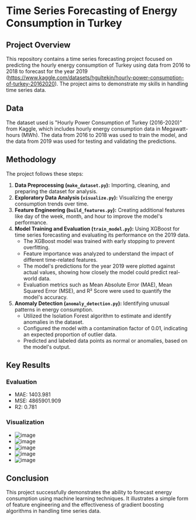 # Time Series Forecasting of Energy Consumption in Turkey

## Project Overview

This repository contains a time series forecasting project focused on predicting the hourly energy consumption of Turkey using data from 2016 to 2018 to forecast for the year 2019 (https://www.kaggle.com/datasets/hgultekin/hourly-power-consumption-of-turkey-20162020). The project aims to demonstrate my skills in handling time series data.

## Data

The dataset used is "Hourly Power Consumption of Turkey (2016-2020)" from Kaggle, which includes hourly energy consumption data in Megawatt-hours (MWh). The data from 2016 to 2018 was used to train the model, and the data from 2019 was used for testing and validating the predictions.

## Methodology

The project follows these steps:

1. **Data Preprocessing (`make_dataset.py`):** Importing, cleaning, and preparing the dataset for analysis.
2. **Exploratory Data Analysis (`visualize.py`):** Visualizing the energy consumption trends over time.
3. **Feature Engineering (`build_features.py`):** Creating additional features like day of the week, month, and hour to improve the model's performance.
4. **Model Training and Evaluation (`train_model.py`):** Using XGBoost for time series forecasting and evaluating its performance on the 2019 data.
    - The XGBoost model was trained with early stopping to prevent overfitting.
    - Feature importance was analyzed to understand the impact of different time-related features.
    - The model's predictions for the year 2019 were plotted against actual values, showing how closely the model could predict real-world data.
    - Evaluation metrics such as Mean Absolute Error (MAE), Mean Squared Error (MSE), and R² Score were used to quantify the model's accuracy.
5. **Anomaly Detection (`anomaly_detection.py`):** Identifying unusual patterns in energy consumption.
    - Utilized the Isolation Forest algorithm to estimate and identify anomalies in the dataset.
    - Configured the model with a contamination factor of 0.01, indicating an expected proportion of outlier data.
    - Predicted and labeled data points as normal or anomalies, based on the model's output.

## Key Results
  
  ### Evaluation
  - MAE: 1403.981
  - MSE: 4865901.909
  - R2: 0.781
  ### Visualization
  - ![image](https://github.com/magellanic-clouds17/time_series_anomaly_detection_forecasting/assets/72970703/e67fab2d-f9da-4838-9f56-c3995cc9dd4d)
  - ![image](https://github.com/magellanic-clouds17/time_series_anomaly_detection_forecasting/assets/72970703/3833a07c-848c-4dcf-8c0d-391b76366cc0)
  - ![image](https://github.com/magellanic-clouds17/time_series_anomaly_detection_forecasting/assets/72970703/ad72d878-6234-4289-822a-6f11a3e9829f)
  - ![image](https://github.com/magellanic-clouds17/time_series_anomaly_detection_forecasting/assets/72970703/21ef88ba-f298-4cdc-b08b-32a8a3d6d051)
  - ![image](https://github.com/magellanic-clouds17/time_series_anomaly_detection_forecasting/assets/72970703/d677f973-b06c-4615-a21a-a9a0a08b3f67)

## Conclusion

This project successfully demonstrates the ability to forecast energy consumption using machine learning techniques. It illustrates a simple form of feature engineering and the effectiveness of gradient boosting algorithms in handling time series data.
